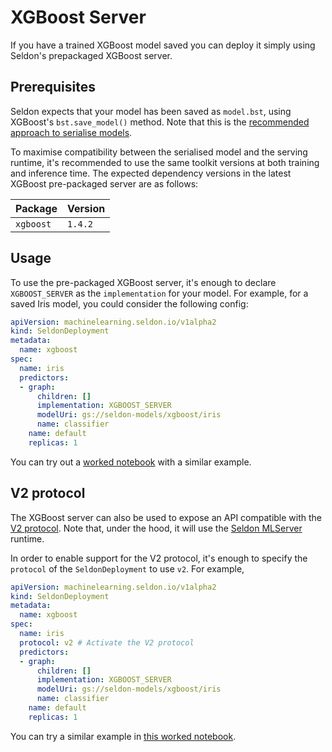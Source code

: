 # XGBoost Server

If you have a trained XGBoost model saved you can deploy it simply using
Seldon's prepackaged XGBoost server.

## Prerequisites

Seldon expects that your model has been saved as `model.bst`, using XGBoost's
`bst.save_model()` method.
Note that this is the [recommended approach to serialise
models](https://xgboost.readthedocs.io/en/latest/tutorials/saving_model.html).

To maximise compatibility between the serialised model and the serving runtime,
it's recommended to use the same toolkit versions at both training and
inference time. 
The expected dependency versions in the latest XGBoost pre-packaged server are
as follows:

| Package | Version |
| ------ | ----- |
| `xgboost` | `1.4.2` |

## Usage

To use the pre-packaged XGBoost server, it's enough to declare `XGBOOST_SERVER`
as the `implementation` for your model.
For example, for a saved Iris model, you could consider the following config:

```yaml
apiVersion: machinelearning.seldon.io/v1alpha2
kind: SeldonDeployment
metadata:
  name: xgboost
spec:
  name: iris
  predictors:
  - graph:
      children: []
      implementation: XGBOOST_SERVER
      modelUri: gs://seldon-models/xgboost/iris
      name: classifier
    name: default
    replicas: 1
```

You can try out a [worked notebook](../examples/server_examples.html) with a
similar example.

## V2 protocol

The XGBoost server can also be used to expose an API compatible with the [V2
protocol](../graph/protocols.md#v2-protocol).
Note that, under the hood, it will use the [Seldon
MLServer](https://github.com/SeldonIO/MLServer) runtime.

In order to enable support for the V2 protocol, it's enough to
specify the `protocol` of the `SeldonDeployment` to use `v2`.
For example,

```yaml
apiVersion: machinelearning.seldon.io/v1alpha2
kind: SeldonDeployment
metadata:
  name: xgboost
spec:
  name: iris
  protocol: v2 # Activate the V2 protocol
  predictors:
  - graph:
      children: []
      implementation: XGBOOST_SERVER
      modelUri: gs://seldon-models/xgboost/iris
      name: classifier
    name: default
    replicas: 1
```

You can try a similar example in [this worked
notebook](../examples/server_examples.html).
